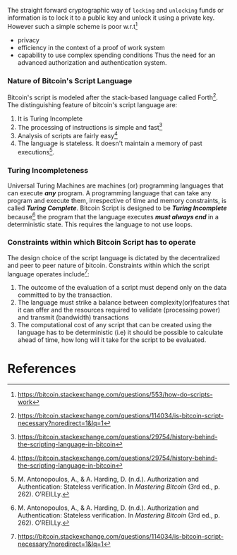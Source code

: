 The straight forward cryptographic way of `locking` and `unlocking` funds or information is to lock it to a public key and unlock it using a private key. However such a simple scheme is poor w.r.t[^1] 
- privacy
- efficiency in the context of a proof of work system 
- capability to use complex spending conditions
Thus the need for an advanced authorization and authentication system. 

### Nature of Bitcoin's Script Language
Bitcoin's script is modeled after the stack-based language called Forth[^2]. The distinguishing feature of bitcoin's script language are:
1. It is Turing Incomplete
2. The processing of instructions is simple and fast[^3]
3. Analysis of scripts are fairly easy[^3]
4. The language is stateless. It doesn't maintain a memory of past executions[^4]. 
### Turing Incompleteness
Universal Turing Machines are machines (or) programming languages that can execute ***any*** program. A programming language that can take any program and execute them, irrespective of time and memory constraints, is called ***Turing Complete***. Bitcoin Script is designed to be ***Turing Incomplete*** because[^4] the program that the language executes ***must always end*** in a deterministic state. This requires the language to not use loops. 

### Constraints within which Bitcoin Script has to operate
The design choice of the script language is dictated by the decentralized and peer to peer nature of bitcoin. Constraints within which the script language operates include[^5]:
1. The outcome of the evaluation of a script must depend only on the data committed to by the transaction. 
2. The language must strike a balance between complexity(or)features that it can offer and the resources required to validate (processing power) and transmit (bandwidth) transactions
3. The computational cost of any script that can be created using the language has to be deterministic (i.e) it should be possible to calculate ahead of time, how long will it take for the script to be evaluated. 

# References

[^1]: https://bitcoin.stackexchange.com/questions/553/how-do-scripts-work
[^2]: https://bitcoin.stackexchange.com/questions/114034/is-bitcoin-script-necessary?noredirect=1&lq=1
[^3]: https://bitcoin.stackexchange.com/questions/29754/history-behind-the-scripting-language-in-bitcoin
[^4]: M. Antonopoulos, A., & A. Harding, D. (n.d.). Authorization and Authentication: Stateless verification. In _Mastering Bitcoin_ (3rd ed., p. 262). O’REILLy.
[^5]: https://bitcoin.stackexchange.com/questions/114034/is-bitcoin-script-necessary?noredirect=1&lq=1